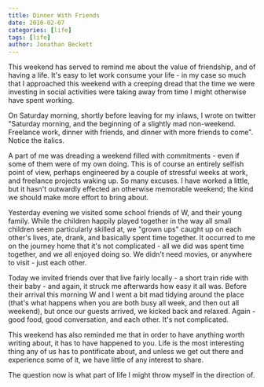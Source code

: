 ```yaml
---
title: Dinner With Friends
date: 2010-02-07
categories: [life]
tags: [life]
author: Jonathan Beckett
---
```


This weekend has served to remind me about the value of friendship, and of having a life. It's easy to let work consume your life - in my case so much that I approached this weekend with a creeping dread that the time we were investing in social activities were taking away from time I might otherwise have spent working.

On Saturday morning, shortly before leaving for my inlaws, I wrote on twitter "Saturday morning, and the beginning of a slightly mad non-weekend. Freelance work, dinner with friends, and dinner with more friends to come". Notice the italics.

A part of me was dreading a weekend filled with commitments - even if some of them were of my own doing. This is of course an entirely selfish point of view, perhaps engineered by a couple of stressful weeks at work, and freelance projects waking up. So many excuses. I have worked a little, but it hasn't outwardly effected an otherwise memorable weekend; the kind we should make more effort to bring about.

Yesterday evening we visited some school friends of W, and their young family. While the children happily played together in the way all small children seem particularly skilled at, we "grown ups" caught up on each other's lives, ate, drank, and basically spent time together. It occurred to me on the journey home that it's not complicated - all we did was spent time together, and we all enjoyed doing so. We didn't need movies, or anywhere to visit - just each other.

Today we invited friends over that live fairly locally - a short train ride with their baby - and again, it struck me afterwards how easy it all was. Before their arrival this morning W and I went a bit mad tidying around the place (that's what happens when you are both busy all week, and then out all weekend), but once our guests arrived, we kicked back and relaxed. Again - good food, good conversation, and each other. It's not complicated.

This weekend has also reminded me that in order to have anything worth writing about, it has to have happened to you. Life is the most interesting thing any of us has to pontificate about, and unless we get out there and experience some of it, we have little of any interest to share.

The question now is what part of life I might throw myself in the direction of.